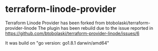 # terraform-linode-provider

Terraform Linode Provider has been forked from btobolaski/terraform-provider-linode
The plugin has been rebuild due to the issue reported in https://github.com/btobolaski/terraform-provider-linode/issues/6

It was build on "go version: go1.8.1 darwin/amd64"
